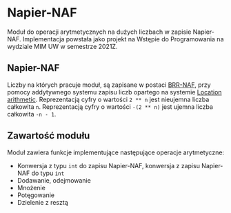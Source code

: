 # Napier-NAF
Moduł do operacji arytmetycznych na dużych liczbach w zapisie Napier-NAF. Implementacja powstała jako projekt na Wstępie do Programowania
na wydziale MIM UW w semestrze 2021Z.

## Napier-NAF
Liczby na których pracuje moduł, są zapisane w postaci [BRR-NAF](https://en.wikipedia.org/wiki/Non-adjacent_form), przy pomocy
addytywnego systemu zapisu liczb opartego na systemie [Location arithmetic](https://en.wikipedia.org/wiki/Location_arithmetic).
Reprezentacją cyfry o wartości `2 ** n` jest nieujemna liczba całkowita `n`. Reprezentacją cyfry o wartości `-(2 ** n)` jest
ujemna liczba całkowita `-n - 1`.

## Zawartość modułu
Moduł zawiera funkcje implementujące następujące operacje arytmetyczne:
- Konwersja z typu `int` do zapisu Napier-NAF, konwersja z zapisu Napier-NAF do typu `int`
- Dodawanie, odejmowanie
- Mnożenie
- Potęgowanie
- Dzielenie z resztą
